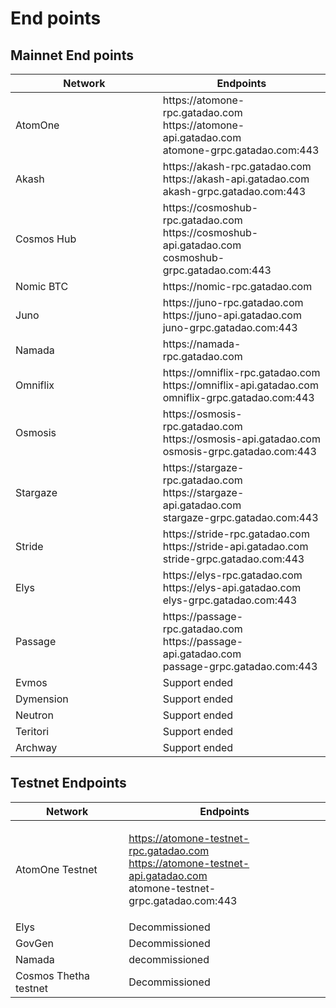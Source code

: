 # End points

## Mainnet End points

<table><thead><tr><th width="356">Network</th><th width="332">Endpoints</th></tr></thead><tbody><tr><td>AtomOne</td><td>https://atomone-rpc.gatadao.com<br>https://atomone-api.gatadao.com<br>atomone-grpc.gatadao.com:443</td></tr><tr><td>Akash</td><td>https://akash-rpc.gatadao.com<br>https://akash-api.gatadao.com <br>akash-grpc.gatadao.com:443</td></tr><tr><td>Cosmos Hub</td><td>https://cosmoshub-rpc.gatadao.com<br>https://cosmoshub-api.gatadao.com <br>cosmoshub-grpc.gatadao.com:443</td></tr><tr><td>Nomic BTC</td><td>https://nomic-rpc.gatadao.com</td></tr><tr><td>Juno</td><td>https://juno-rpc.gatadao.com<br>https://juno-api.gatadao.com <br>juno-grpc.gatadao.com:443</td></tr><tr><td>Namada</td><td>https://namada-rpc.gatadao.com</td></tr><tr><td>Omniflix</td><td>https://omniflix-rpc.gatadao.com<br>https://omniflix-api.gatadao.com <br>omniflix-grpc.gatadao.com:443</td></tr><tr><td>Osmosis</td><td>https://osmosis-rpc.gatadao.com<br>https://osmosis-api.gatadao.com <br>osmosis-grpc.gatadao.com:443</td></tr><tr><td>Stargaze</td><td>https://stargaze-rpc.gatadao.com<br>https://stargaze-api.gatadao.com <br>stargaze-grpc.gatadao.com:443</td></tr><tr><td>Stride</td><td>https://stride-rpc.gatadao.com<br>https://stride-api.gatadao.com <br>stride-grpc.gatadao.com:443</td></tr><tr><td>Elys</td><td>https://elys-rpc.gatadao.com<br>https://elys-api.gatadao.com<br>elys-grpc.gatadao.com:443</td></tr><tr><td>Passage</td><td>https://passage-rpc.gatadao.com<br>https://passage-api.gatadao.com<br>passage-grpc.gatadao.com:443</td></tr><tr><td>Evmos</td><td>Support ended</td></tr><tr><td>Dymension</td><td>Support ended</td></tr><tr><td>Neutron </td><td>Support ended</td></tr><tr><td>Teritori</td><td>Support ended</td></tr><tr><td>Archway</td><td>Support ended</td></tr></tbody></table>



## Testnet Endpoints

| Network               | Endpoints                                                                                                                         |
| --------------------- | --------------------------------------------------------------------------------------------------------------------------------- |
| AtomOne Testnet       | <p>https://atomone-testnet-rpc.gatadao.com<br>https://atomone-testnet-api.gatadao.com<br>atomone-testnet-grpc.gatadao.com:443</p> |
| Elys                  | Decommissioned                                                                                                                    |
| GovGen                | Decommissioned                                                                                                                    |
| Namada                | decommissioned                                                                                                                    |
| Cosmos Thetha testnet | Decommissioned                                                                                                                    |
